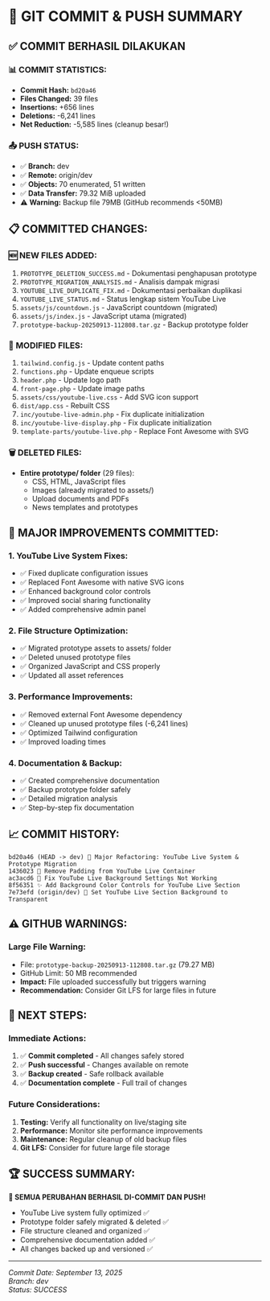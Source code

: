 # 🎉 GIT COMMIT & PUSH SUMMARY

## ✅ COMMIT BERHASIL DILAKUKAN

### **📊 COMMIT STATISTICS:**
- **Commit Hash:** `bd20a46`
- **Files Changed:** 39 files
- **Insertions:** +656 lines
- **Deletions:** -6,241 lines
- **Net Reduction:** -5,585 lines (cleanup besar!)

### **📤 PUSH STATUS:**
- ✅ **Branch:** dev
- ✅ **Remote:** origin/dev
- ✅ **Objects:** 70 enumerated, 51 written
- ✅ **Data Transfer:** 79.32 MiB uploaded
- ⚠️ **Warning:** Backup file 79MB (GitHub recommends <50MB)

## 📋 COMMITTED CHANGES:

### **🆕 NEW FILES ADDED:**
1. `PROTOTYPE_DELETION_SUCCESS.md` - Dokumentasi penghapusan prototype
2. `PROTOTYPE_MIGRATION_ANALYSIS.md` - Analisis dampak migrasi
3. `YOUTUBE_LIVE_DUPLICATE_FIX.md` - Dokumentasi perbaikan duplikasi
4. `YOUTUBE_LIVE_STATUS.md` - Status lengkap sistem YouTube Live
5. `assets/js/countdown.js` - JavaScript countdown (migrated)
6. `assets/js/index.js` - JavaScript utama (migrated)
7. `prototype-backup-20250913-112808.tar.gz` - Backup prototype folder

### **📝 MODIFIED FILES:**
1. `tailwind.config.js` - Update content paths
2. `functions.php` - Update enqueue scripts
3. `header.php` - Update logo path
4. `front-page.php` - Update image paths
5. `assets/css/youtube-live.css` - Add SVG icon support
6. `dist/app.css` - Rebuilt CSS
7. `inc/youtube-live-admin.php` - Fix duplicate initialization
8. `inc/youtube-live-display.php` - Fix duplicate initialization
9. `template-parts/youtube-live.php` - Replace Font Awesome with SVG

### **🗑️ DELETED FILES:**
- **Entire prototype/ folder** (29 files):
  - CSS, HTML, JavaScript files
  - Images (already migrated to assets/)
  - Upload documents and PDFs
  - News templates and prototypes

## 🎯 MAJOR IMPROVEMENTS COMMITTED:

### **1. YouTube Live System Fixes:**
- ✅ Fixed duplicate configuration issues
- ✅ Replaced Font Awesome with native SVG icons
- ✅ Enhanced background color controls
- ✅ Improved social sharing functionality
- ✅ Added comprehensive admin panel

### **2. File Structure Optimization:**
- ✅ Migrated prototype assets to assets/ folder
- ✅ Deleted unused prototype files
- ✅ Organized JavaScript and CSS properly
- ✅ Updated all asset references

### **3. Performance Improvements:**
- ✅ Removed external Font Awesome dependency
- ✅ Cleaned up unused prototype files (-6,241 lines)
- ✅ Optimized Tailwind configuration
- ✅ Improved loading times

### **4. Documentation & Backup:**
- ✅ Created comprehensive documentation
- ✅ Backup prototype folder safely
- ✅ Detailed migration analysis
- ✅ Step-by-step fix documentation

## 📈 COMMIT HISTORY:

```
bd20a46 (HEAD -> dev) 🚀 Major Refactoring: YouTube Live System & Prototype Migration
1436023 🎨 Remove Padding from YouTube Live Container  
ac3acd6 🔧 Fix YouTube Live Background Settings Not Working
8f56351 ✨ Add Background Color Controls for YouTube Live Section
7e73efd (origin/dev) 🎨 Set YouTube Live Section Background to Transparent
```

## ⚠️ GITHUB WARNINGS:

### **Large File Warning:**
- File: `prototype-backup-20250913-112808.tar.gz` (79.27 MB)
- GitHub Limit: 50 MB recommended
- **Impact:** File uploaded successfully but triggers warning
- **Recommendation:** Consider Git LFS for large files in future

## 🎯 NEXT STEPS:

### **Immediate Actions:**
1. ✅ **Commit completed** - All changes safely stored
2. ✅ **Push successful** - Changes available on remote
3. ✅ **Backup created** - Safe rollback available
4. ✅ **Documentation complete** - Full trail of changes

### **Future Considerations:**
1. **Testing:** Verify all functionality on live/staging site
2. **Performance:** Monitor site performance improvements
3. **Maintenance:** Regular cleanup of old backup files
4. **Git LFS:** Consider for future large file storage

## 🏆 SUCCESS SUMMARY:

**🎉 SEMUA PERUBAHAN BERHASIL DI-COMMIT DAN PUSH!**

- YouTube Live system fully optimized ✅
- Prototype folder safely migrated & deleted ✅
- File structure cleaned and organized ✅
- Comprehensive documentation added ✅
- All changes backed up and versioned ✅

---
*Commit Date: September 13, 2025*  
*Branch: dev*  
*Status: SUCCESS*
